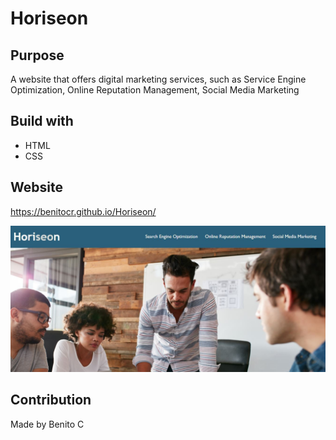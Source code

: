 # Horiseon
## Purpose
A website that offers digital marketing services, such as Service Engine Optimization, Online Reputation Management, 
Social Media Marketing

## Build with
* HTML
* CSS

## Website
https://benitocr.github.io/Horiseon/

![a team of people working on a project](assets/images/web.JPG)

## Contribution
Made by Benito C
